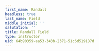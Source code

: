 ```yaml
---
first_name: Randall
headless: true
last_name: Field
middle_initial: ''
salutation: ''
title: Randall Field
type: instructor
uid: 64b90359-aa53-343b-2371-51c6d519187d
---
```

